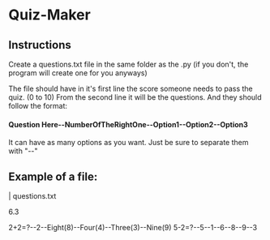 # Quiz-Maker

## Instructions
Create a questions.txt file in the same folder as the .py (if you don't, the program will create one for you anyways)

The file should have in it's first line the score someone needs to pass the quiz. (0 to 10)
From the second line it will be the questions. And they should follow the format:
#### Question Here--NumberOfTheRightOne--Option1--Option2--Option3

It can have as many options as you want. Just be sure to separate them with "--"

## Example of a file:

| questions.txt

6.3

2+2=?--2--Eight(8)--Four(4)--Three(3)--Nine(9)
5-2=?--5--1--6--8--9--3
